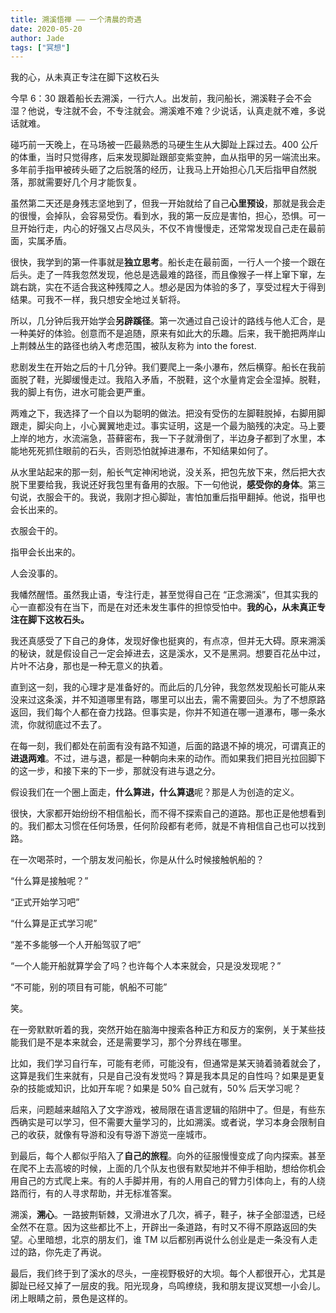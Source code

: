 ```yaml
---
title: 溯溪悟禅 —— 一个清晨的奇遇
date: 2020-05-20
author: Jade
tags: ["冥想"]
---
```


我的心，从未真正专注在脚下这枚石头

<!--more-->

今早 6：30 跟着船长去溯溪，一行六人。出发前，我问船长，溯溪鞋子会不会湿？他说，专注就不会，不专注就会。溯溪难不难？少说话，认真走就不难，多说话就难。

碰巧前一天晚上，在马场被一匹最熟悉的马硬生生从大脚趾上踩过去。400 公斤的体重，当时只觉得疼，后来发现脚趾跟部变紫变肿，血从指甲的另一端流出来。多年前手指甲被砖头砸了之后脱落的经历，让我马上开始担心几天后指甲自然脱落，那就需要好几个月才能恢复。

虽然第二天还是身残志坚地到了，但我一开始就给了自己**心里预设**，那就是我会走的很慢，会掉队，会容易受伤。看到水，我的第一反应是害怕，担心，恐惧。可一旦开始行走，内心的好强又占尽风头，不仅不肯慢慢走，还常常发现自己走在最前面，实属矛盾。

很快，我学到的第一件事就是**独立思考**。船长走在最前面，一行人一个接一个跟在后头。走了一阵我忽然发现，他总是选最难的路径，而且像猴子一样上窜下窜，左跳右跳，实在不适合我这种残障之人。想必是因为体验的多了，享受过程大于得到结果。可我不一样，我只想安全地过关斩将。



所以，几分钟后我开始学会**另辟蹊径**。第一次通过自己设计的路线与他人汇合，是一种美好的体验。创意而不是追随，原来有如此大的乐趣。后来，我干脆把两岸山上荆棘丛生的路径也纳入考虑范围，被队友称为 into the forest.

悲剧发生在开始之后的十几分钟。我们要爬上一条小瀑布，然后横穿。船长在我前面脱了鞋，光脚缓慢走过。我陷入矛盾，不脱鞋，这个水量肯定会全湿掉。脱鞋，我的脚上有伤，进水可能会更严重。

两难之下，我选择了一个自以为聪明的做法。把没有受伤的左脚鞋脱掉，右脚用脚跟走，脚尖向上，小心翼翼地走过。事实证明，这是一个最为脑残的决定。马上要上岸的地方，水流湍急，苔藓密布，我一下子就滑倒了，半边身子都到了水里，本能地死死抓住眼前的石头，否则恐怕就掉进瀑布，不知结果如何了。





从水里站起来的那一刻，船长气定神闲地说，没关系，把包先放下来，然后把大衣脱下里要给我，我说还好我包里有备用的衣服。下一句他说，**感受你的身体**。第三句说，衣服会干的。我说，我刚才担心脚趾，害怕加重后指甲翻掉。他说，指甲也会长出来的。

衣服会干的。

指甲会长出来的。

人会没事的。

我幡然醒悟。虽然我止语，专注行走，甚至觉得自己在 “正念溯溪”，但其实我的心一直都没有在当下，而是在对还未发生事件的担惊受怕中。**我的心，从未真正专注在脚下这枚石头。**

我还真感受了下自己的身体，发现好像也挺爽的，有点凉，但并无大碍。原来溯溪的秘诀，就是假设自己一定会掉进去，这是溪水，又不是黑洞。想要百花丛中过，片叶不沾身，那也是一种无意义的执着。

直到这一刻，我的心理才是准备好的。而此后的几分钟，我忽然发现船长可能从来没来过这条溪，并不知道哪里有路，哪里可以出去，需不需要回头。为了不想原路返回，我们每个人都在奋力找路。但事实是，你并不知道在哪一道瀑布，哪一条水流，你就彻底过不去了。

在每一刻，我们都处在前面有没有路不知道，后面的路退不掉的境况，可谓真正的**进退两难**。不过，进与退，都是一种朝向未来的动作。而如果我们把目光拉回脚下的这一步，和接下来的下一步，那就没有进与退之分。

假设我们在一个圈上面走，**什么算进，什么算退**呢？那是人为创造的定义。

很快，大家都开始纷纷不相信船长，而不得不探索自己的道路。那也正是他想看到的。我们都太习惯在任何场景，任何阶段都有老师，就是不肯相信自己也可以找到路。

在一次喝茶时，一个朋友发问船长，你是从什么时候接触帆船的？

“什么算是接触呢？”

“正式开始学习吧”

“什么算是正式学习呢”

“差不多能够一个人开船驾驭了吧”

“一个人能开船就算学会了吗？也许每个人本来就会，只是没发现呢？”

“不可能，别的项目有可能，帆船不可能”

笑。



在一旁默默听着的我，突然开始在脑海中搜索各种正方和反方的案例，关于某些技能我们是不是本来就会，还是需要学习，那个分界线在哪里。

比如，我们学习自行车，可能有老师，可能没有，但通常是某天骑着骑着就会了，这算是我们生来就有，只是自己没有发觉吗？算是我本具足的自性吗？如果是更复杂的技能或知识，比如开车呢？如果是 50% 自己就有，50% 后天学习呢？

后来，问题越来越陷入了文字游戏，被局限在语言逻辑的陷阱中了。但是，有些东西确实是可以学习，但不需要大量学习的，比如溯溪。或者说，学习本身会限制自己的收获，就像有导游和没有导游下游览一座城市。

到最后，每个人都似乎陷入了**自己的旅程**。向外的征服慢慢变成了向内探索。甚至在爬不上去高坡的时候，上面的几个队友也很有默契地并不伸手相助，想给你机会用自己的方式爬上来。有的人手脚并用，有的人用自己的臂力引体向上，有的人绕路而行，有的人寻求帮助，并无标准答案。

溯溪，**溯心**。一路披荆斩棘，又滑进水了几次，裤子，鞋子，袜子全部湿透，已经全然不在意。因为这些都比不上，开辟出一条道路，有时又不得不原路返回的失望。心里暗想，北京的朋友们，谁 TM 以后都别再说什么创业是走一条没有人走过的路，你先走了再说。

最后，我们终于到了溪水的尽头，一座视野极好的大坝。每个人都很开心，尤其是脚趾已经又掉了一层皮的我。阳光现身，鸟鸣缭绕，我和朋友提议冥想一小会儿。闭上眼睛之前，景色是这样的。





